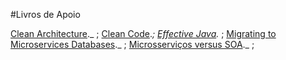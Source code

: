 #Livros de Apoio

[Clean Architecture][cleanArchitecture]._ ;
[Clean Code][cleanCode]._; 
[Effective Java][effectiveJava]._ ;
[Migrating to Microservices Databases][migratingToMicroservicesDatabases]._ ;
[Microsserviços versus SOA][microsserviçosVersusSOA]._ ;


[cleanArchitecture]:https://drive.google.com/file/d/1tc1SKVVOlcdG8bolUXXboKE5IAUc9n2S/view?usp=sharing
[cleanCode]: https://drive.google.com/file/d/1WyuN_xyxsdM5gCuusTKs1Nn38W7J8t1b/view?usp=sharing
[effectiveJava]:https://drive.google.com/file/d/1nsl6lUG8tOW7obMr1fJPfHwhmIzK0bFw/view?usp=sharing
[migratingToMicroservicesDatabases]:https://drive.google.com/file/d/17nxgJYarO3UlyzRtpqOuZim-A_UC6dBU/view?usp=sharing
[microsserviçosVersusSOA]: https://drive.google.com/file/d/1zkmr1Jnb7f-6htniZdrBBMv2d3LNGczS/view?usp=sharing
